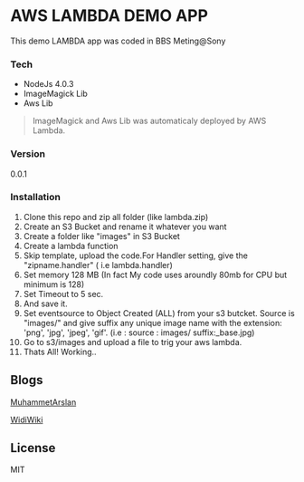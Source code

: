 
# AWS LAMBDA DEMO APP

This demo LAMBDA app was coded in BBS Meting@Sony

### Tech
- NodeJs 4.0.3
- ImageMagick Lib
- Aws Lib

> ImageMagick and Aws Lib was automaticaly deployed by AWS Lambda.

### Version
0.0.1

### Installation

1. Clone this repo and zip all folder (like lambda.zip)
2. Create an S3 Bucket and rename it whatever you want
1. Create a folder like "images" in S3 Bucket
2. Create a lambda function
3. Skip template, upload the code.For Handler setting, give the  "zipname.handler" ( i.e lambda.handler)
4. Set memory 128 MB (In fact My code uses aroundly 80mb for CPU but minimum is 128)
5. Set Timeout to 5 sec.
6. And save it.
7. Set eventsource to Object Created (ALL) from your s3 butcket. Source is "images/" and give suffix any unique image name with the extension: 'png', 'jpg', 'jpeg', 'gif'. (i.e : source : images/ suffix:_base.jpg)
8. Go to s3/images and upload a file to trig your aws lambda.
9. Thats All! Working..

## Blogs

[MuhammetArslan](http://muhammetarslan.com.tr)

[WidiWiki](http://widiwiki.com)

License
----

MIT

